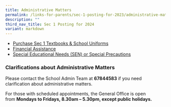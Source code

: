 ```yaml
---
title: Administrative Matters
permalink: /links-for-parents/sec-1-posting-for-2023/administrative-matters/
description: ""
third_nav_title: Sec 1 Posting for 2024
variant: markdown
---
```


* [Purchase Sec 1 Textbooks & School Uniforms](/links-for-parents/administrative-matters/purchase-sec-1-textbooks-n-school-uniforms)
* [Financial Assistance](/links-for-parents/administrative-matters/financial-assistance)
* [Special Educational Needs (SEN) or Special Precautions](/links-for-parents/administrative-matters/special-educational-needs-sen-or-special-precautions)

### Clarifications about Administrative Matters

Please contact the School Admin Team at **67844583** if you need clarification about administrative matters.

For those with scheduled appointments, the General Office is open from **Mondays to Fridays, 8.30am – 5.30pm, except public holidays.**